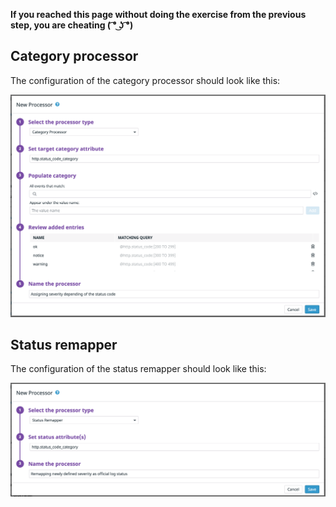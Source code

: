 **If you reached this page without doing the exercise from the previous step, you are cheating ( ͡° ͜ʖ ͡°)**

## Category processor

The configuration of the category processor should look like this:

![category-processor](https://raw.githubusercontent.com/l0k0ms/workshops/master/using-logs-to-improve-developer-productivity/images/category-processor.png)

## Status remapper

The configuration of the status remapper should look like this:

![status-remapper](https://raw.githubusercontent.com/l0k0ms/workshops/master/using-logs-to-improve-developer-productivity/images/status-remapper.png)
